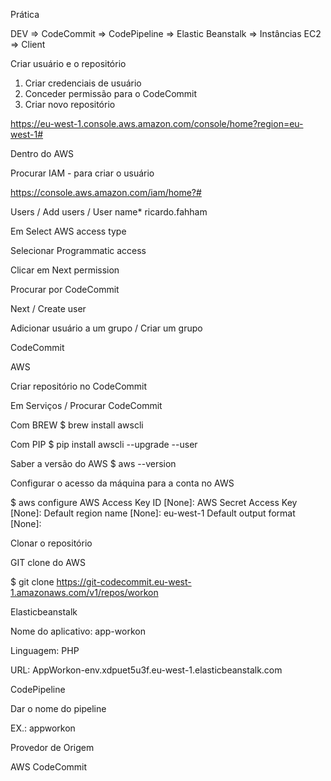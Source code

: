 Prática

DEV => CodeCommit => CodePipeline => Elastic Beanstalk => Instâncias EC2 => Client



Criar usuário e o repositório

1. Criar credenciais de usuário
2. Conceder permissão para o CodeCommit
3. Criar novo repositório

https://eu-west-1.console.aws.amazon.com/console/home?region=eu-west-1#

Dentro do AWS

Procurar IAM - para criar o usuário

https://console.aws.amazon.com/iam/home?#

Users / Add users / User name* ricardo.fahham

Em Select AWS access type

Selecionar Programmatic access

Clicar em Next permission

Procurar por CodeCommit

Next / Create user

Adicionar usuário a um grupo / Criar um grupo

CodeCommit

AWS







Criar repositório no CodeCommit

Em Serviços / Procurar CodeCommit

Com BREW
$ brew install awscli

Com PIP
$ pip install awscli --upgrade --user

Saber a versão do AWS
$ aws --version


Configurar o acesso da máquina para a conta no AWS

$ aws configure
AWS Access Key ID [None]: 
AWS Secret Access Key [None]: 
Default region name [None]: eu-west-1
Default output format [None]:


Clonar o repositório

GIT clone do AWS

$ git clone https://git-codecommit.eu-west-1.amazonaws.com/v1/repos/workon



Elasticbeanstalk

Nome do aplicativo: app-workon

Linguagem: PHP

URL: AppWorkon-env.xdpuet5u3f.eu-west-1.elasticbeanstalk.com

CodePipeline

Dar o nome do pipeline

EX.: appworkon

Provedor de Origem

AWS CodeCommit
